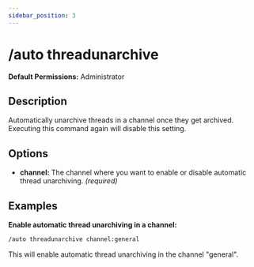 ```yaml
---
sidebar_position: 3
---
```


# /auto threadunarchive
**Default Permissions:** Administrator
## Description
Automatically unarchive threads in a channel once they get archived. Executing this command again will disable this setting.
## Options
- **channel:** The channel where you want to enable or disable automatic thread unarchiving. *(required)*
## Examples
**Enable automatic thread unarchiving in a channel:**
```bash
/auto threadunarchive channel:general
```
This will enable automatic thread unarchiving in the channel "general".
